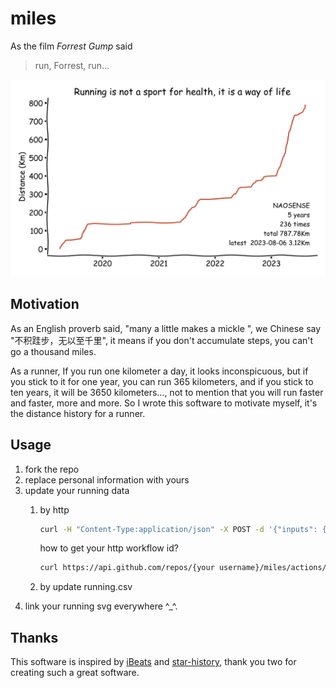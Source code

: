# miles

As the film *Forrest Gump* said

> run, Forrest, run...

![miles](miles.svg)

## Motivation

As an English proverb said, "many a little makes a mickle ", we Chinese say "不积跬步，无以至千里", it means if you don't accumulate steps, you can't go a thousand miles.

As a runner, If you run one kilometer a day, it looks inconspicuous, but if you stick to it for one year, you can run 365 kilometers, and if you stick to ten years, it will be 3650 kilometers…, not to mention that you will run faster and faster, more and more. So I wrote this software to motivate myself, it's the distance history for a runner.

## Usage

1. fork the repo
2. replace personal information with yours
3. update your running data
    1. by http

        ```bash
        curl -H "Content-Type:application/json" -X POST -d '{"inputs": {"dt":"2023-08-06 12:00:01", "distance":"3.02"}, "ref":"master"}' https://api.github.com/repos/{your username}/miles/actions/workflows/{your http workflow id}/dispatches -H "Authorization: token {your token}"
       ```

       how to get your http workflow id?

       ```bash
       curl https://api.github.com/repos/{your username}/miles/actions/workflows -H "Authorization: token {your token}"
       ```

   2. by update running.csv
4. link your running svg everywhere ^_^.

## Thanks

This software is inspired by [iBeats](https://github.com/yihong0618/iBeats) and [star-history](https://github.com/star-history/star-history), thank you two for creating such a great software.
